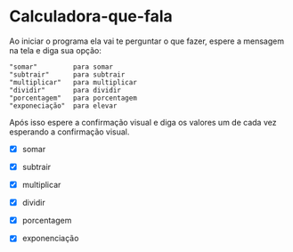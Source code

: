 # Calculadora-que-fala
Ao iniciar o programa ela vai te perguntar o que fazer, espere a mensagem na tela e diga sua opção:

    "somar"         para somar
    "subtrair"      para subtrair
    "multiplicar"   para multiplicar
    "dividir"       para dividir
    "porcentagem"   para porcentagem
    "exponeciação"  para elevar
    
Após isso espere a confirmação visual e diga os valores um de cada vez esperando a confirmação visual.

- [x] somar
- [x] subtrair
- [x] multiplicar
- [x] dividir
- [x] porcentagem
- [x] exponenciação

